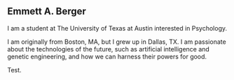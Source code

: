 ## Emmett A. Berger

I am a student at The University of Texas at Austin interested in Psychology. 

I am originally from Boston, MA, but I grew up in Dallas, TX. I am passionate about the technologies of the future, such as artificial intelligence and genetic engineering, and how we can harness their powers for good. 

Test.

<!--
**emmettberger/emmettberger** is a ✨ _special_ ✨ repository because its `README.md` (this file) appears on your GitHub profile.

Here are some ideas to get you started:

- 🔭 I’m currently working on ...
- 🌱 I’m currently learning ...
- 👯 I’m looking to collaborate on ...
- 🤔 I’m looking for help with ...
- 💬 Ask me about ...
- 📫 How to reach me: ...
- 😄 Pronouns: ...
- ⚡ Fun fact: ...
-->

